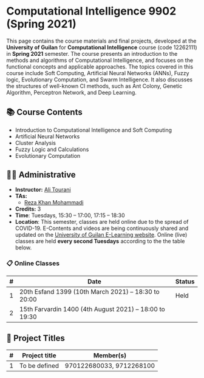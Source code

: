 # Computational Intelligence 9902 (Spring 2021)

This page contains the course materials and final projects, developed at the **University of Guilan** for **Computational Intelligence** course (code 12262111) in **Spring 2021** semester. The course presents an introduction to the methods and algorithms of Computational Intelligence, and focuses on the functional concepts and applicable approaches. The topics covered in this course include Soft Computing, Artificial Neural Networks (ANNs), Fuzzy logic, Evolutionary Computation, and Swarm Intelligence. It also discusses the structures of well-known CI methods, such as Ant Colony, Genetic Algorithm, Perceptron Network, and Deep Learning.

## 📚 Course Contents

- Introduction to Computational Intelligence and Soft Computing
- Artificial Neural Networks
- Cluster Analysis
- Fuzzy Logic and Calculations
- Evolutionary Computation

## 👨‍🏫 Administrative

- **Instructor:** [Ali Tourani](http://alitourani.ir/course-material/ "Ali Tourani")
- **TAs:**
	- [Reza Khan Mohammadi](https://ledengary.github.io/ "Reza Khan Mohammadi")
- **Credits:** 3
- **Time**: Tuesdays, 15:30 – 17:00, 17:15 – 18:30
- **Location**: This semester, classes are held online due to the spread of COVID-19. E-Contents and videos are being continuously shared and updated on the [University of Guilan E-Learning website](https://ecent2.guilan.ac.ir/ "University of Guilan's E-Learning website"). Online (live) classes are held **every second Tuesdays** according to the the table below.

### 📋 Online Classes

| # | Date | Status |
| ------------ | ------------ | ---------- |
| 1 | 20th Esfand 1399 (10th March 2021) – 18:30 to 20:00 | Held |
| 2 | 15th Farvardin 1400 (4th August 2021) – 18:00 to 19:30 | |

## 🔨 Project Titles

| # | Project title | Member(s) |
| ------------ | ------------ | ------------ |
| 1 | To be defined | 970122680033, 9712268100 |

